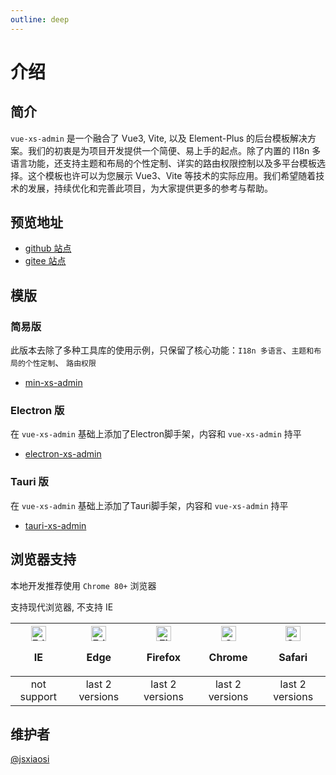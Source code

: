 ```yaml
---
outline: deep
---
```


# 介绍

## 简介

`vue-xs-admin` 是一个融合了 Vue3, Vite, 以及 Element-Plus 的后台模板解决方案。我们的初衷是为项目开发提供一个简便、易上手的起点。除了内置的 I18n 多语言功能，还支持主题和布局的个性定制、详实的路由权限控制以及多平台模板选择。这个模板也许可以为您展示 Vue3、Vite 等技术的实际应用。我们希望随着技术的发展，持续优化和完善此项目，为大家提供更多的参考与帮助。

## 预览地址

- [github 站点](https://jsxiaosi.github.io/vue-xs-admin/)
- [gitee 站点](http://jsxiaosi.gitee.io/vue-xs-admin)

## 模版

### 简易版

此版本去除了多种工具库的使用示例，只保留了核心功能：`I18n 多语言`、`主题和布局的个性定制`、 `路由权限`

- [min-xs-admin](https://github.com/jsxiaosi/min-xs-admin)

### Electron 版

在 `vue-xs-admin` 基础上添加了Electron脚手架，内容和 `vue-xs-admin` 持平

- [electron-xs-admin](https://github.com/jsxiaosi/electron-xs-admin)

### Tauri 版

在 `vue-xs-admin` 基础上添加了Tauri脚手架，内容和 `vue-xs-admin` 持平

- [tauri-xs-admin](https://github.com/jsxiaosi/tauri-xs-admin)

## 浏览器支持

本地开发推荐使用 `Chrome 80+` 浏览器

支持现代浏览器, 不支持 IE

| [<img src="https://raw.githubusercontent.com/alrra/browser-logos/master/src/edge/edge_48x48.png" alt=" Edge" width="24px" height="24px" style="margin:auto;" />](http://godban.github.io/browsers-support-badges/)<p/>IE | [<img src="https://raw.githubusercontent.com/alrra/browser-logos/master/src/edge/edge_48x48.png" alt=" Edge" width="24px" height="24px" style="margin:auto;" />](http://godban.github.io/browsers-support-badges/)<p/>Edge | [<img src="https://raw.githubusercontent.com/alrra/browser-logos/master/src/firefox/firefox_48x48.png" alt="Firefox" width="24px" height="24px" style="margin:auto;" />](http://godban.github.io/browsers-support-badges/)<p/>Firefox | [<img src="https://raw.githubusercontent.com/alrra/browser-logos/master/src/chrome/chrome_48x48.png" alt="Chrome" width="24px" height="24px" style="margin:auto;" />](http://godban.github.io/browsers-support-badges/)<p/>Chrome | [<img src="https://raw.githubusercontent.com/alrra/browser-logos/master/src/safari/safari_48x48.png" alt="Safari" width="24px" height="24px" style="margin:auto;" />](http://godban.github.io/browsers-support-badges/)<p/>Safari |
| :-: | :-: | :-: | :-: | :-: |
| not support | last 2 versions | last 2 versions | last 2 versions | last 2 versions |


## 维护者

[@jsxiaosi](https://github.com/jsxiaosi)
